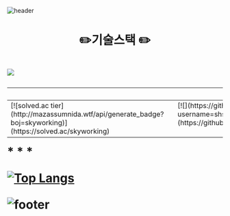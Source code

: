 
![header](https://capsule-render.vercel.app/api?type=wave&color=auto&height=400&section=header&text=shshun&fontSize=90)

<h1 align="center">✏️기술스택 ✏️ <h1>

<img src="https://img.shields.io/badge/Python-3766AB?style=flat-square&logo=Python&logoColor=white"/></a>

* * *
<table>
  <tr>
 <td valign="top"> 
 [![solved.ac tier](http://mazassumnida.wtf/api/generate_badge?boj=skyworking)](https://solved.ac/skyworking) 
 <td>

 <td valign="top"> 
 [![](https://github-readme-stats.vercel.app/api?username=shshun&show_icons=true&theme=radical)](https://github.com/shshun/github-readme-stats) 
 <td>
  </tr>
</table>
* * *

[![Top Langs](https://github-readme-stats.vercel.app/api/top-langs/?username=shshun&layout=compact)](https://github.com/shshun/github-readme-stats)


![footer](https://capsule-render.vercel.app/api?section=footer)

